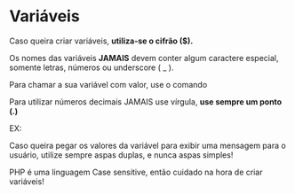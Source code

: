 # **Variáveis**

Caso queira criar variáveis, **utiliza-se o cifrão ($).**

Os nomes das variáveis **JAMAIS** devem conter algum caractere especial, somente letras, números ou underscore ( _ ).

Para chamar a sua variável com valor, use o comando 

<?php echo $variavel; ?>

Para utilizar números decimais JAMAIS use vírgula, **use sempre um ponto (.)**

EX: <?php $decimal = 678.92;?>

Caso queira pegar os valores da variável para exibir uma mensagem para o usuário, utilize sempre aspas duplas, e nunca aspas simples!

<?php echo "Ola $nome, o seu saldo é de: R$ $saldo"?>

PHP é uma linguagem Case sensitive, então cuidado na hora de criar variáveis!